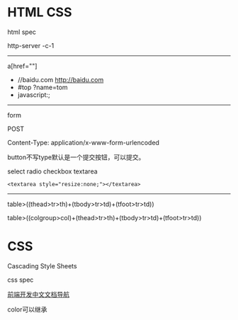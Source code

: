 # HTML CSS

html spec

http-server -c-1

---

<a href="javascript:;"></a>

a[href=""]

* //baidu.com  http://baidu.com
* #top     ?name=tom
* javascript:;

---

form

POST

Content-Type: application/x-www-form-urlencoded

button不写type默认是一个提交按钮，可以提交。

select radio checkbox textarea

```
<textarea style="resize:none;"></textarea>
```

---

table>((thead>tr>th)+(tbody>tr>td)+(tfoot>tr>td))

table>((colgroup>col)+(thead>tr>th)+(tbody>tr>td)+(tfoot>tr>td))

# CSS

Cascading Style Sheets

css spec

[前端开发中文文档导航](http://cndevdocs.com/)

color可以继承